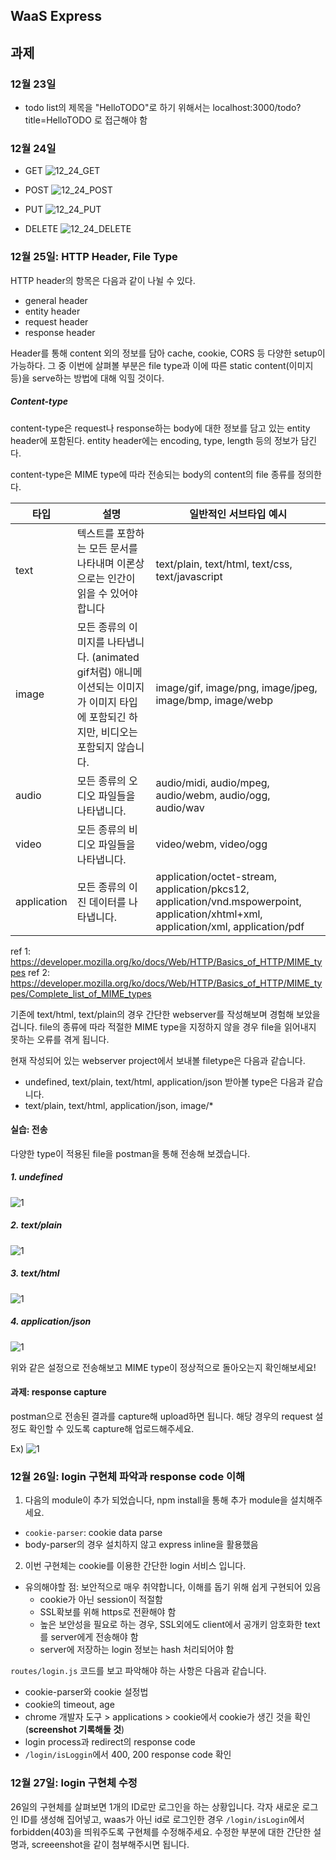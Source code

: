 ## WaaS Express

## 과제

### 12월 23일
* todo list의 제목을 "HelloTODO"로 하기 위해서는 localhost:3000/todo?title=HelloTODO 로 접근해야 함


### 12월 24일
* GET
![12_24_GET](./docsimg/12_24_get.PNG)

* POST
![12_24_POST](./docsimg/12_24_post.PNG)

* PUT
![12_24_PUT](./docsimg/12_24_put.PNG)

* DELETE
![12_24_DELETE](./docsimg/12_24_delete.PNG)


### 12월 25일: HTTP Header, File Type
HTTP header의 항목은 다음과 같이 나뉠 수 있다.
* general header
* entity header
* request header
* response header

Header를 통해 content 외의 정보를 담아 cache, cookie, CORS 등 다양한 setup이 가능하다.
그 중 이번에 살펴볼 부분은 file type과 이에 따른 static content(이미지 등)을 serve하는 방법에 대해 익힐 것이다.

##### Content-type
content-type은 request나 response하는 body에 대한 정보를 담고 있는 entity header에 포함된다. entity header에는 encoding, type, length 등의 정보가 담긴다.

content-type은 MIME type에 따라 전송되는 body의 content의 file 종류를 정의한다. 

|타입 |설명 |일반적인 서브타입 예시 |
|-|-|-|
|text|텍스트를 포함하는 모든 문서를 나타내며 이론상으로는 인간이 읽을 수 있어야 합니다|text/plain, text/html, text/css, text/javascript|
|image|모든 종류의 이미지를 나타냅니다. (animated gif처럼) 애니메이션되는 이미지가 이미지 타입에 포함되긴 하지만, 비디오는 포함되지 않습니다.|image/gif, image/png, image/jpeg, image/bmp, image/webp|
|audio|모든 종류의 오디오 파일들을 나타냅니다.|audio/midi, audio/mpeg, audio/webm, audio/ogg, audio/wav|
|video|모든 종류의 비디오 파일들을 나타냅니다.|video/webm, video/ogg|
|application|모든 종류의 이진 데이터를 나타냅니다.|application/octet-stream, application/pkcs12, application/vnd.mspowerpoint, application/xhtml+xml, application/xml,  application/pdf|
ref 1: https://developer.mozilla.org/ko/docs/Web/HTTP/Basics_of_HTTP/MIME_types
ref 2: https://developer.mozilla.org/ko/docs/Web/HTTP/Basics_of_HTTP/MIME_types/Complete_list_of_MIME_types

기존에 text/html, text/plain의 경우 간단한 webserver를 작성해보며 경험해 보았을 겁니다. file의 종류에 따라 적절한 MIME type을 지정하지 않을 경우 file을 읽어내지 못하는 오류를 겪게 됩니다. 

현재 작성되어 있는 webserver project에서 보내볼 filetype은 다음과 같습니다.
* undefined, text/plain, text/html, application/json
받아볼 type은 다음과 같습니다.
* text/plain, text/html, application/json, image/*

#### 실습: 전송
다양한 type이 적용된 file을 postman을 통해 전송해 보겠습니다.
##### 1. undefined
![1](./docsimg/12_25_ex1.png)
##### 2. text/plain
![1](./docsimg/12_25_ex2.png)
##### 3. text/html
![1](./docsimg/12_25_ex3.png)
##### 4. application/json
![1](./docsimg/12_25_ex4.png)

위와 같은 설정으로 전송해보고 MIME type이 정상적으로 돌아오는지 확인해보세요!

#### 과제: response capture
postman으로 전송된 결과를 capture해 upload하면 됩니다.
해당 경우의 request 설정도 확인할 수 있도록 capture해 업로드해주세요.

Ex) 
![1](./docsimg/12_25_ex5.png)

### 12월 26일: login 구현체 파악과 response code 이해
1. 다음의 module이 추가 되었습니다, npm install을 통해 추가 module을 설치해주세요.
* `cookie-parser`: cookie data parse
* body-parser의 경우 설치하지 않고 express inline을 활용했음

2. 이번 구현체는 cookie를 이용한 간단한 login 서비스 입니다.
* 유의해야할 점: 보안적으로 매우 취약합니다, 이해를 돕기 위해 쉽게 구현되어 있음
    * cookie가 아닌 session이 적절함
    * SSL확보를 위해 https로 전환해야 함
    * 높은 보안성을 필요로 하는 경우, SSL외에도 client에서 공개키 암호화한 text를 server에게 전송해야 함
    * server에 저장하는 login 정보는 hash 처리되어야 함

`routes/login.js` 코드를 보고 파악해야 하는 사항은 다음과 같습니다.
* cookie-parser와 cookie 설정법
* cookie의 timeout, age
* chrome 개발자 도구 > applications > cookie에서 cookie가 생긴 것을 확인 (**screenshot 기록해둘 것**)
* login process과 redirect의 response code
* `/login/isLoggin`에서 400, 200 response code 확인

### 12월 27일: login 구현체 수정
26일의 구현체를 살펴보면 1개의 ID로만 로그인을 하는 상황입니다.
각자 새로운 로그인 ID를 생성해 집어넣고, waas가 아닌 id로 로그인한 경우 `/login/isLogin`에서 forbidden(403)을 띄워주도록 구현체를 수정해주세요.
수정한 부분에 대한 간단한 설명과, screeenshot을 같이 첨부해주시면 됩니다.
